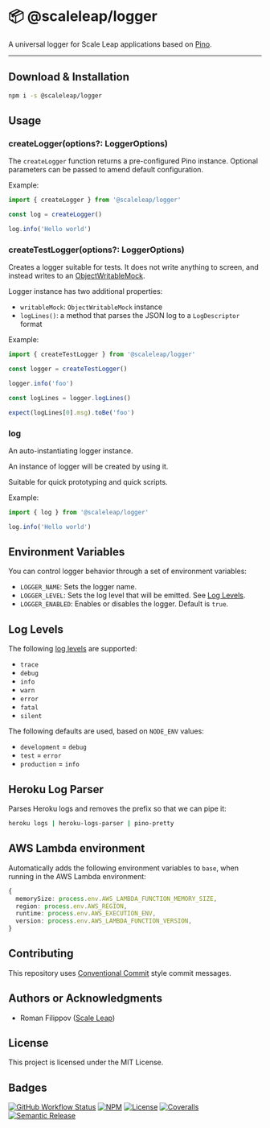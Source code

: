 # 📦 @scaleleap/logger

A universal logger for Scale Leap applications based on [Pino](https://github.com/pinojs/pino).

---

## Download & Installation

```sh
npm i -s @scaleleap/logger
```

## Usage

### createLogger(options?: LoggerOptions)

The `createLogger` function returns a pre-configured Pino instance. Optional parameters can be
passed to amend default configuration.

Example:

```ts
import { createLogger } from '@scaleleap/logger'

const log = createLogger()

log.info('Hello world')
```

### createTestLogger(options?: LoggerOptions)

Creates a logger suitable for tests. It does not write anything to screen, and instead writes
to an [ObjectWritableMock](https://github.com/b4nst/stream-mock).

Logger instance has two additional properties:

* `writableMock`: `ObjectWritableMock` instance
* `logLines()`: a method that parses the JSON log to a `LogDescriptor` format

Example:

```ts
import { createTestLogger } from '@scaleleap/logger'

const logger = createTestLogger()

logger.info('foo')

const logLines = logger.logLines()

expect(logLines[0].msg).toBe('foo')
```

### log

An auto-instantiating logger instance.

An instance of logger will be created by using it.

Suitable for quick prototyping and quick scripts.

Example:

```ts
import { log } from '@scaleleap/logger'

log.info('Hello world')
```

## Environment Variables

You can control logger behavior through a set of environment variables:

* `LOGGER_NAME`: Sets the logger name.
* `LOGGER_LEVEL`: Sets the log level that will be emitted. See [Log Levels](#log-levels).
* `LOGGER_ENABLED`: Enables or disables the logger. Default is `true`.

## Log Levels

The following
[log levels](https://github.com/pinojs/pino/blob/master/docs/api.md#loggerlevel-string-gettersetter)
are supported:

* `trace`
* `debug`
* `info`
* `warn`
* `error`
* `fatal`
* `silent`

The following defaults are used, based on `NODE_ENV` values:

* `development` = `debug`
* `test` = `error`
* `production` = `info`

## Heroku Log Parser

Parses Heroku logs and removes the prefix so that we can pipe it:

```sh
heroku logs | heroku-logs-parser | pino-pretty
```

## AWS Lambda environment

Automatically adds the following environment variables to `base`, when running in the AWS Lambda
environment:

```ts
{
  memorySize: process.env.AWS_LAMBDA_FUNCTION_MEMORY_SIZE,
  region: process.env.AWS_REGION,
  runtime: process.env.AWS_EXECUTION_ENV,
  version: process.env.AWS_LAMBDA_FUNCTION_VERSION,
}
```

## Contributing

This repository uses [Conventional Commit](https://www.conventionalcommits.org/) style commit
messages.

## Authors or Acknowledgments

* Roman Filippov ([Scale Leap](https://www.scaleleap.com))

## License

This project is licensed under the MIT License.

## Badges

[![GitHub Workflow Status](https://img.shields.io/github/workflow/status/ScaleLeap/logger/CI)](https://github.com/ScaleLeap/logger/actions)
[![NPM](https://img.shields.io/npm/v/@scaleleap/logger)](https://npm.im/@scaleleap/logger)
[![License](https://img.shields.io/npm/l/@scaleleap/logger)](./LICENSE)
[![Coveralls](https://img.shields.io/coveralls/github/scaleleap/logger)](https://coveralls.io/github/ScaleLeap/logger)
[![Semantic Release](https://img.shields.io/badge/%20%20%F0%9F%93%A6%F0%9F%9A%80-semantic--release-e10079.svg)](https://github.com/semantic-release/semantic-release)
